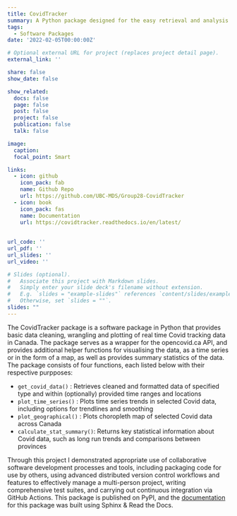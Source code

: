 ```yaml
---
title: CovidTracker 
summary: A Python package designed for the easy retrieval and analysis of data pertaining to Covid trends in Canada, including information about cases, vaccinations and testing.
tags:
  - Software Packages 
date: '2022-02-05T00:00:00Z'

# Optional external URL for project (replaces project detail page).
external_link: ''

share: false
show_date: false

show_related:
  docs: false
  page: false
  post: false
  project: false
  publication: false
  talk: false

image:
  caption: 
  focal_point: Smart

links:
  - icon: github
    icon_pack: fab
    name: Github Repo
    url: https://github.com/UBC-MDS/Group28-CovidTracker
  - icon: book
    icon_pack: fas
    name: Documentation
    url: https://covidtracker.readthedocs.io/en/latest/
    
    
url_code: ''
url_pdf: ''
url_slides: ''
url_video: ''

# Slides (optional).
#   Associate this project with Markdown slides.
#   Simply enter your slide deck's filename without extension.
#   E.g. `slides = "example-slides"` references `content/slides/example-slides.md`.
#   Otherwise, set `slides = ""`.
slides: ""
---
```


The CovidTracker package is a software package in Python that provides basic data cleaning, wrangling and plotting of real time Covid tracking data in Canada. The package serves as a wrapper for the opencovid.ca API, and provides additional helper functions for visualising the data, as a time series or in the form of a map, as well as provides summary statistics of the data. The package consists of four functions, each listed below with their respective purpposes:
* `get_covid_data()` : Retrieves cleaned and formatted data of specified type and within (optionally) provided time ranges and locations
* `plot_time_series()` : Plots time series trends in selected Covid data, including options for trendlines and smoothing
* `plot_geographical()` : Plots choropleth map of selected Covid data across Canada
* `calculate_stat_summary()`: Returns key statistical information about Covid data, such as long run trends and comparisons between provinces

Through this project I demonstrated appropriate use of collaborative software development processes and tools, including packaging code for use by others, using advanced distributed version control workflows and features to effectively manage a multi-person project, writing comprehensive test suites, and carrying out continuous integration via GitHub Actions. This package is published on PyPI, and the [documentation](https://covidtracker.readthedocs.io/en/latest/) for this package was built using Sphinx & Read the Docs.
